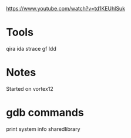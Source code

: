 https://www.youtube.com/watch?v=td1KEUhlSuk

# Tools
qira
ida
strace
gf
ldd


# Notes
Started on vortex12

# gdb commands
print system
info sharedlibrary 
